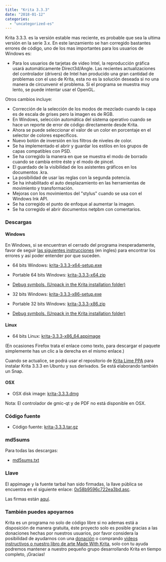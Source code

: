 ```yaml
---
title: "Krita 3.3.3"
date: "2018-01-12"
categories: 
  - "uncategorized-es"
---
```


Krita 3.3.3. es la versión estable mas reciente, es probable que sea la ultima versión en la serie 3.x. En este lanzamiento se han corregido bastantes errores de código, uno de los mas importantes para los usuarios de Windows es:

- Para los usuarios de tarjetas de video Intel, la reproducción gráfica usará automáticamente Direct3d/Angle. Las recientes actualizaciones del controlador (drivers) de Intel han producido una gran cantidad de problemas con el uso de Krita, esta no es la solución deseada si no una manera de circunvenir el problema. Si el programa se muestra muy lento, se puede intentar usar el OpenGL.

Otros cambios incluye:

- Corrección de la selección de los modos de mezclado cuando la capa es de escala de grises pero la imagen es de RGB.
- En Windows, selección automática del sistema operativo cuando se hace un reporte de error de código directamente desde Krita.
- Ahora se puede seleccionar el valor de un color en porcentaje en el selector de colores específicos.
- Nuevo botón de inversión en los filtros de niveles de color.
- Se ha implementado el abrir y guardar los estilos en los grupos de capas compatibles con PSD.
- Se ha corregido la manera en que se muestra el modo de borrado cuando se cambia entre éste y el modo de pincel.
- El guardado de la visibilidad de los asistentes gráficos en los documentos .kra.
- La posibilidad de usar las reglas con la segunda potencia.
- Se ha inhabilitado el auto desplazamiento en las herramientas de movimiento y transformación.
- Mejoras con los movimientos del "stylus" cuando se usa con el Windows Ink API.
- Se ha corregido el punto de enfoque al aumentar la imagen.
- Se ha corregido el abrir documentos netpbm con comentarios.

### Descargas

#### Windows

En Windows, si se encuentran el cerrado del programa inesperadamente, favor de seguir [las siguientes instrucciones](https://docs.krita.org/Dr._Mingw_debugger) (en ingles) para encontrar los errores y así poder entender por que suceden.

- 64 bits Windows: [krita-3.3.3-x64-setup.exe](https://download.kde.org/stable/krita/3.3.3/krita-3.3.3-x64-setup.exe)
- Portable 64 bits Windows: [krita-3.3.3-x64.zip](https://download.kde.org/stable/krita/3.3.3/krita-3.3.3-x64.zip)
- [Debug symbols. (Unpack in the Krita installation folder)](https://download.kde.org/stable/krita/3.3.3/krita-3.3.3-x64-dbg.zip)

- 32 bits Windows: [krita-3.3.3-x86-setup.exe](https://download.kde.org/stable/krita/3.3.3/krita-3.3.3-x86-setup.exe)
- Portable 32 bits Windows: [krita-3.3.3-x86.zip](https://download.kde.org/stable/krita/3.3.3/krita-3.3.3-x86.zip)
- [Debug symbols. (Unpack in the Krita installation folder)](https://download.kde.org/stable/krita/3.3.3/krita-3.3.3-x86-dbg.zip)

#### Linux

- 64 bits Linux: [krita-3.3.3-x86\_64.appimage](https://download.kde.org/stable/krita/3.3.3/krita-3.3.3-x86_64.appimage)

(En ocasiones Firefox trata el enlace como texto, para descargar el paquete simplemente has un clic a la derecha en el mismo enlace.)

Cuando se actualice, se podrá usar el repositorio de [Krita Lime PPA](https://launchpad.net/~kritalime/+archive/ubuntu/ppa) para instalar Krita 3.3.3 en Ubuntu y sus derivados. Se está elaborando también un Snap.

#### OSX

- OSX disk image: [krita-3.3.3.dmg](https://download.kde.org/stable/krita/3.3.3/krita-3.3.3.dmg)

Nota: El controlador de gmic-qt y de PDF no está disponible en OSX.

### Código fuente

- Código fuente: [krita-3.3.3.tar.gz](https://download.kde.org/stable/krita/3.3.3/krita-3.3.3.tar.gz)

### md5sums

Para todas las descargas:

- [md5sums.txt](https://download.kde.org/unstable/krita/3.2.0-beta.1/md5sums.txt)

### Llave

El appimage y la fuente tarbal han sido firmadas, la llave pública se encuentra en el siguiente enlace: [0x58b9596c722ea3bd.asc](https://share.kde.org/index.php/s/fJ99V5mZvuyD0z8).

Las firmas están [aquí](http://download.kde.org/unstable/krita/3.1.3-beta.1).

### También puedes apoyarnos

Krita es un programa no solo de código libre si no ademas está a disposición de manera gratuita, éste proyecto solo es posible gracias a las donaciones hechas por nuestros usuarios, por favor considera la posibilidad de ayudarnos con una [donación](/support-us/donations/) o comprando [videos instructivos o nuestro libro de arte Made With Krita](https://krita.org/es/item/krita-3-2-0/%22/support-us/shop), solo con tu ayuda podremos mantener a nuestro pequeño grupo desarrollando Krita en tiempo completo, ¡Gracias!
